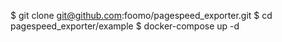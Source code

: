 $ git clone git@github.com:foomo/pagespeed_exporter.git
$ cd pagespeed_exporter/example
$ docker-compose up -d